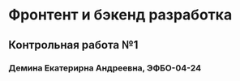 # Фронтент и бэкенд разработка
## Контрольная работа №1
### Демина Екатерирна Андреевна, ЭФБО-04-24
